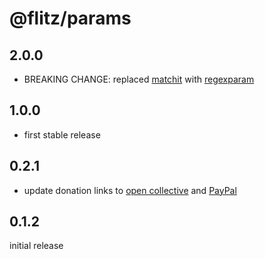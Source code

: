 # @flitz/params

## 2.0.0

* BREAKING CHANGE: replaced [matchit](https://github.com/lukeed/matchit) with [regexparam](https://github.com/lukeed/regexparam)

## 1.0.0

* first stable release

## 0.2.1

* update donation links to [open collective](https://opencollective.com/flitz) and [PayPal](https://paypal.me/MarcelKloubert)

## 0.1.2

initial release
